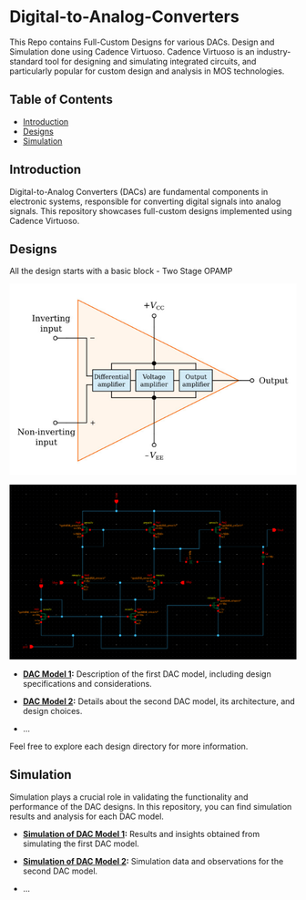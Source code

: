 # Digital-to-Analog-Converters
This Repo contains Full-Custom Designs for various DACs. Design and Simulation done using Cadence Virtuoso. Cadence Virtuoso is an industry-standard tool for designing and simulating integrated circuits, and particularly popular for custom design and analysis in MOS technologies.

## Table of Contents

- [Introduction](#introduction)
- [Designs](#designs)
- [Simulation](#simulation)

## Introduction

Digital-to-Analog Converters (DACs) are fundamental components in electronic systems, responsible for converting digital signals into analog signals. This repository showcases full-custom designs implemented using Cadence Virtuoso.

## Designs
All the design starts with a basic block - Two Stage OPAMP

![amp](https://github.com/Sourabh-Mallapur/Digital-to-Analog-Converters/blob/main/assests/picture.png)

![2stageopamp](https://github.com/Sourabh-Mallapur/Digital-to-Analog-Converters/blob/main/assests/opamp.png)



- **[DAC Model 1](./designs/DAC_model_1):** Description of the first DAC model, including design specifications and considerations.

- **[DAC Model 2](./designs/DAC_model_2):** Details about the second DAC model, its architecture, and design choices.

- ...

Feel free to explore each design directory for more information.

## Simulation

Simulation plays a crucial role in validating the functionality and performance of the DAC designs. In this repository, you can find simulation results and analysis for each DAC model.

- **[Simulation of DAC Model 1](./simulation/DAC_model_1):** Results and insights obtained from simulating the first DAC model.

- **[Simulation of DAC Model 2](./simulation/DAC_model_2):** Simulation data and observations for the second DAC model.

- ...
